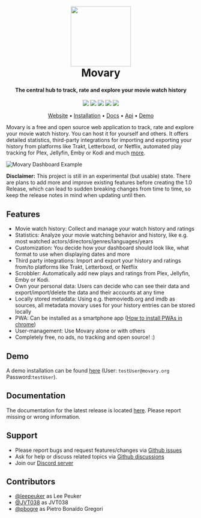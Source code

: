 <h1 align="center">
  <a href="https://movary.org"><img src="https://github.com/leepeuker/movary/raw/main/public/images/movary-logo-192x192.png" height="160px" width="160px"></a>
  <br>
  Movary
  <br>
</h1>

<h4 align="center">The central hub to track, rate and explore your movie watch history</h4>

<p align="center">
<a href="https://hub.docker.com/r/leepeuker/movary" target="_blank" rel="noopener noreferrer"><img src="https://img.shields.io/docker/pulls/leepeuker/movary" ></a>
<a href="https://github.com/leepeuker/movary" target="_blank" rel="noopener noreferrer"><img src="https://img.shields.io/github/stars/leepeuker/movary?style=flat&color=yellow&label=github%20stars" ></a>
<a href="https://github.com/leepeuker/movary/issues" target="_blank" rel="noopener noreferrer"><img src="https://img.shields.io/github/issues/leepeuker/movary?color=eba434&label=github%20issues" ></a>
<a href="https://discord.gg/KbcSqggrgW" target="_blank" rel="noopener noreferrer"><img src="https://img.shields.io/discord/1125830398715363399" ></a>
<a href="https://github.com/leepeuker/movary/blob/main/LICENSE" target="_blank" rel="noopener noreferrer"><img src="https://img.shields.io/github/license/leepeuker/movary" ></a>
</p>

<p align="center">
<a href="https://movary.org" target="_blank" rel="noopener noreferrer">Website</a> •
<a href="https://docs.movary.org/install/docker/" target="_blank" rel="noopener noreferrer">Installation</a> •
<a href="https://docs.movary.org/" target="_blank" rel="noopener noreferrer">Docs</a> •
<a href="https://api.movary.org/" target="_blank" rel="noopener noreferrer">Api</a> •
<a href="https://demo.movary.org/" target="_blank" rel="noopener noreferrer">Demo</a>
</p>

Movary is a free and open source web application to track, rate and explore your movie watch history.
You can host it for yourself and others.
It offers detailed statistics, 
third-party integrations for importing and exporting your history from platforms like Trakt, Letterboxd, or Netflix,
automated play tracking for Plex, Jellyfin, Emby or Kodi and much [more](#features).

![Movary Dashboard Example](https://raw.githubusercontent.com/leepeuker/movary/main/docs/images/dashboard-screenshot.png)


**Disclaimer:** This project is still in an experimental (but usable) state.
There are plans to add more and improve existing features before creating the 1.0 Release,
which can lead to sudden breaking changes from time to time, so keep the release notes in mind when updating until then.

## Features

- Movie watch history: Collect and manage your watch history and ratings
- Statistics: Analyze your movie watching behavior and history, like e.g. most watched actors/directors/genres/languages/years
- Customization: You decide how your dashboard should look like, what format to use when displaying dates and more
- Third party integrations: Import and export your history and ratings from/to platforms like Trakt, Letterboxd, or Netflix
- Scrobbler: Automatically add new plays and ratings from Plex, Jellyfin, Emby or Kodi.
- Own your personal data: Users can decide who can see their data and export/import/delete the data and their accounts at any time
- Locally stored metadata: Using e.g. themoviedb.org and imdb as sources, all metadata movary uses for your history entries can be stored locally
- PWA: Can be installed as a smartphone app ([How to install PWAs in chrome](https://support.google.com/chrome/answer/9658361?hl=en&co=GENIE.Platform%3DAndroid&oco=1))
- User-management: Use Movary alone or with others
- Completely free, no ads, no tracking and open source! :)

## Demo

A demo installation can be found [here](https://demo.movary.org/) (User: `testUser@movary.org` Password:`testUser`).

## Documentation

The documentation for the latest release is located [here](https://docs.movary.org). Please report missing or wrong information.

## Support

- Please report bugs and request features/changes via [Github issues](https://github.com/leepeuker/movary/issues/new/choose)
- Ask for help or discuss related topics via [Github discussions](https://github.com/leepeuker/movary/discussions)
- Join our [Discord server](https://discord.gg/KbcSqggrgW)

## Contributors

* [@leepeuker](https://github.com/leepeuker) as Lee Peuker
* [@JVT038](https://github.com/JVT038) as JVT038
* [@pbogre](https://github.com/pbogre) as Pietro Bonaldo Gregori

